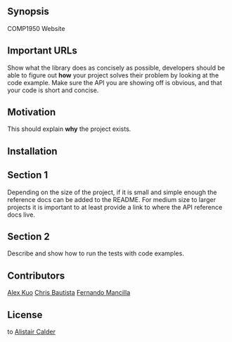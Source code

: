 ## Synopsis

COMP1950 Website

## Important URLs

Show what the library does as concisely as possible, developers should be able to figure out **how** your project solves their problem by looking at the code example. Make sure the API you are showing off is obvious, and that your code is short and concise.

## Motivation

This should explain **why** the project exists.

## Installation



## Section 1

Depending on the size of the project, if it is small and simple enough the reference docs can be added to the README. For medium size to larger projects it is important to at least provide a link to where the API reference docs live.

## Section 2

Describe and show how to run the tests with code examples.

## Contributors

[Alex Kuo](mailto://alexkuo89@gmail.com)
[Chris Bautista](mailto://chris@codespud.ca)
[Fernando Mancilla](mailto://mancilla.fernando@yahoo.com)

## License

to [Alistair Calder](acalder@bcit.ca)
